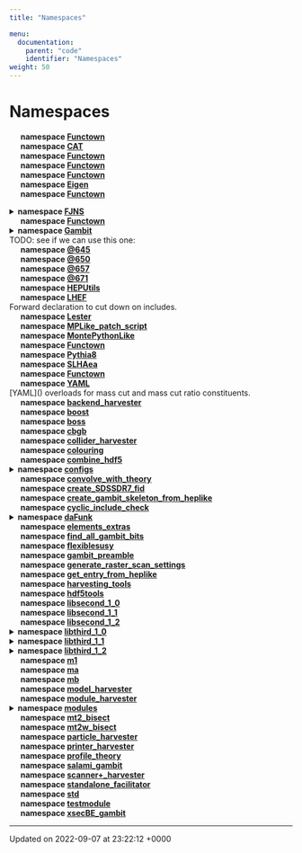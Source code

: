```yaml
---
title: "Namespaces"

menu:
  documentation:
    parent: "code"
    identifier: "Namespaces" 
weight: 50
---
```


# Namespaces

&nbsp;&nbsp;&nbsp;&nbsp;&nbsp;<b>namespace <a href=/documentation/code/namespaces/namespacebackendinibit_1_1functown/>Functown<a></b><br>
&nbsp;&nbsp;&nbsp;&nbsp;&nbsp;<b>namespace <a href=/documentation/code/namespaces/namespacecat/>CAT<a></b><br>
&nbsp;&nbsp;&nbsp;&nbsp;&nbsp;<b>namespace <a href=/documentation/code/namespaces/namespacecolliderbit_1_1functown/>Functown<a></b><br>
&nbsp;&nbsp;&nbsp;&nbsp;&nbsp;<b>namespace <a href=/documentation/code/namespaces/namespacedarkbit_1_1functown/>Functown<a></b><br>
&nbsp;&nbsp;&nbsp;&nbsp;&nbsp;<b>namespace <a href=/documentation/code/namespaces/namespacedecaybit_1_1functown/>Functown<a></b><br>
&nbsp;&nbsp;&nbsp;&nbsp;&nbsp;<b>namespace <a href=/documentation/code/namespaces/namespaceeigen/>Eigen<a></b><br>
&nbsp;&nbsp;&nbsp;&nbsp;&nbsp;<b>namespace <a href=/documentation/code/namespaces/namespaceexamplebit__a_1_1functown/>Functown<a></b><br>
<details><summary><b>namespace <a href=/documentation/code/namespaces/namespacefjns/>FJNS<a></b></summary>
&nbsp;&nbsp;&nbsp;&nbsp;&nbsp;<b>namespace <a href=/documentation/code/namespaces/namespacefjns_1_1pseudojet/>PseudoJet<a></b><br></details>
&nbsp;&nbsp;&nbsp;&nbsp;&nbsp;<b>namespace <a href=/documentation/code/namespaces/namespaceflavbit_1_1functown/>Functown<a></b><br>
<details><summary><b>namespace <a href=/documentation/code/namespaces/namespacegambit/>Gambit<a></b><br>TODO: see if we can use this one: </summary>
&nbsp;&nbsp;&nbsp;&nbsp;&nbsp;<b>namespace <a href=/documentation/code/namespaces/namespacegambit_1_1alterbbn__2__2/>AlterBBN_2_2<a></b><br>
<details><summary><b>namespace <a href=/documentation/code/namespaces/namespacegambit_1_1backends/>Backends<a></b></summary>
&nbsp;&nbsp;&nbsp;&nbsp;&nbsp;<b>namespace <a href=/documentation/code/namespaces/namespacegambit_1_1backends_1_1alterbbn__2__2/>AlterBBN_2_2<a></b><br>
&nbsp;&nbsp;&nbsp;&nbsp;&nbsp;<b>namespace <a href=/documentation/code/namespaces/namespacegambit_1_1backends_1_1heplike__1__2/>HepLike_1_2<a></b><br>
<details><summary><b>namespace <a href=/documentation/code/namespaces/namespacegambit_1_1backends_1_1pythia__8__212/>Pythia_8_212<a></b></summary>
&nbsp;&nbsp;&nbsp;&nbsp;&nbsp;<b>namespace <a href=/documentation/code/namespaces/namespacegambit_1_1backends_1_1pythia__8__212_1_1pythia8/>Pythia8<a></b><br></details>
<details><summary><b>namespace <a href=/documentation/code/namespaces/namespacegambit_1_1backends_1_1gm2calc__1__2__0/>gm2calc_1_2_0<a></b></summary>
&nbsp;&nbsp;&nbsp;&nbsp;&nbsp;<b>namespace <a href=/documentation/code/namespaces/namespacegambit_1_1backends_1_1gm2calc__1__2__0_1_1gm2calc/>gm2calc<a></b><br></details>
<details><summary><b>namespace <a href=/documentation/code/namespaces/namespacegambit_1_1backends_1_1gm2calc__1__3__0/>gm2calc_1_3_0<a></b></summary>
&nbsp;&nbsp;&nbsp;&nbsp;&nbsp;<b>namespace <a href=/documentation/code/namespaces/namespacegambit_1_1backends_1_1gm2calc__1__3__0_1_1gm2calc/>gm2calc<a></b><br></details>
<details><summary><b>namespace <a href=/documentation/code/namespaces/namespacegambit_1_1backends_1_1vevacious__1__0/>vevacious_1_0<a></b></summary>
&nbsp;&nbsp;&nbsp;&nbsp;&nbsp;<b>namespace <a href=/documentation/code/namespaces/namespacegambit_1_1backends_1_1vevacious__1__0_1_1vevaciousplusplus/>VevaciousPlusPlus<a></b><br></details></details>
<details><summary><b>namespace <a href=/documentation/code/namespaces/namespacegambit_1_1colliderbit/>ColliderBit<a></b></summary>
&nbsp;&nbsp;&nbsp;&nbsp;&nbsp;<b>namespace <a href=/documentation/code/namespaces/namespacegambit_1_1colliderbit_1_1atlas/>ATLAS<a></b><br>ATLAS-specific efficiency and smearing functions for super fast detector simulation. <br>
&nbsp;&nbsp;&nbsp;&nbsp;&nbsp;<b>namespace <a href=/documentation/code/namespaces/namespacegambit_1_1colliderbit_1_1cms/>CMS<a></b><br>CMS-specific efficiency and smearing functions for super fast detector simulation. <br>
&nbsp;&nbsp;&nbsp;&nbsp;&nbsp;<b>namespace <a href=/documentation/code/namespaces/namespacegambit_1_1colliderbit_1_1eventconversion/>EventConversion<a></b><br></details>
<details><summary><b>namespace <a href=/documentation/code/namespaces/namespacegambit_1_1cosmobit/>CosmoBit<a></b></summary>
&nbsp;&nbsp;&nbsp;&nbsp;&nbsp;<b>namespace <a href=/documentation/code/namespaces/namespacegambit_1_1cosmobit_1_1cosmobit__utils/>CosmoBit_utils<a></b><br></details>
&nbsp;&nbsp;&nbsp;&nbsp;&nbsp;<b>namespace <a href=/documentation/code/namespaces/namespacegambit_1_1dres/>DRes<a></b><br>
&nbsp;&nbsp;&nbsp;&nbsp;&nbsp;<b>namespace <a href=/documentation/code/namespaces/namespacegambit_1_1darkages/>DarkAges<a></b><br>
<details><summary><b>namespace <a href=/documentation/code/namespaces/namespacegambit_1_1darkbit/>DarkBit<a></b></summary>
&nbsp;&nbsp;&nbsp;&nbsp;&nbsp;<b>namespace <a href=/documentation/code/namespaces/namespacegambit_1_1darkbit_1_1darkbit__utils/>DarkBit_utils<a></b><br>
&nbsp;&nbsp;&nbsp;&nbsp;&nbsp;<b>namespace <a href=/documentation/code/namespaces/namespacegambit_1_1darkbit_1_1decaychain/>DecayChain<a></b><br></details>
<details><summary><b>namespace <a href=/documentation/code/namespaces/namespacegambit_1_1decaybit/>DecayBit<a></b></summary>
&nbsp;&nbsp;&nbsp;&nbsp;&nbsp;<b>namespace <a href=/documentation/code/namespaces/namespacegambit_1_1decaybit_1_1mssm__h/>MSSM_H<a></b><br>
&nbsp;&nbsp;&nbsp;&nbsp;&nbsp;<b>namespace <a href=/documentation/code/namespaces/namespacegambit_1_1decaybit_1_1mssm__z/>MSSM_Z<a></b><br>
&nbsp;&nbsp;&nbsp;&nbsp;&nbsp;<b>namespace <a href=/documentation/code/namespaces/namespacegambit_1_1decaybit_1_1sm__z/>SM_Z<a></b><br></details>
&nbsp;&nbsp;&nbsp;&nbsp;&nbsp;<b>namespace <a href=/documentation/code/namespaces/namespacegambit_1_1diver__1__0__0/>Diver_1_0_0<a></b><br>
&nbsp;&nbsp;&nbsp;&nbsp;&nbsp;<b>namespace <a href=/documentation/code/namespaces/namespacegambit_1_1diver__1__0__2/>Diver_1_0_2<a></b><br>
&nbsp;&nbsp;&nbsp;&nbsp;&nbsp;<b>namespace <a href=/documentation/code/namespaces/namespacegambit_1_1diver__1__0__4/>Diver_1_0_4<a></b><br>
&nbsp;&nbsp;&nbsp;&nbsp;&nbsp;<b>namespace <a href=/documentation/code/namespaces/namespacegambit_1_1examplebit__a/>ExampleBit_A<a></b><br>
&nbsp;&nbsp;&nbsp;&nbsp;&nbsp;<b>namespace <a href=/documentation/code/namespaces/namespacegambit_1_1examplebit__b/>ExampleBit_B<a></b><br>
<details><summary><b>namespace <a href=/documentation/code/namespaces/namespacegambit_1_1flavbit/>FlavBit<a></b></summary>
&nbsp;&nbsp;&nbsp;&nbsp;&nbsp;<b>namespace <a href=/documentation/code/namespaces/namespacegambit_1_1flavbit_1_1boxes/>Boxes<a></b><br>
&nbsp;&nbsp;&nbsp;&nbsp;&nbsp;<b>namespace <a href=/documentation/code/namespaces/namespacegambit_1_1flavbit_1_1formfactors/>FormFactors<a></b><br>
&nbsp;&nbsp;&nbsp;&nbsp;&nbsp;<b>namespace <a href=/documentation/code/namespaces/namespacegambit_1_1flavbit_1_1loopfunctions/>LoopFunctions<a></b><br>
&nbsp;&nbsp;&nbsp;&nbsp;&nbsp;<b>namespace <a href=/documentation/code/namespaces/namespacegambit_1_1flavbit_1_1penguins/>Penguins<a></b><br>
&nbsp;&nbsp;&nbsp;&nbsp;&nbsp;<b>namespace <a href=/documentation/code/namespaces/namespacegambit_1_1flavbit_1_1vertices/>Vertices<a></b><br></details>
&nbsp;&nbsp;&nbsp;&nbsp;&nbsp;<b>namespace <a href=/documentation/code/namespaces/namespacegambit_1_1functorhelp/>FunctorHelp<a></b><br>Definitions of friend functions from above. <br>
&nbsp;&nbsp;&nbsp;&nbsp;&nbsp;<b>namespace <a href=/documentation/code/namespaces/namespacegambit_1_1gmpi/>GMPI<a></b><br>Forward declare MPI class. <br>
&nbsp;&nbsp;&nbsp;&nbsp;&nbsp;<b>namespace <a href=/documentation/code/namespaces/namespacegambit_1_1great/>GreAT<a></b><br>
<details><summary><b>namespace <a href=/documentation/code/namespaces/namespacegambit_1_1iniparser/>IniParser<a></b></summary>
&nbsp;&nbsp;&nbsp;&nbsp;&nbsp;<b>namespace <a href=/documentation/code/namespaces/namespacegambit_1_1iniparser_1_1types/>Types<a></b><br></details>
&nbsp;&nbsp;&nbsp;&nbsp;&nbsp;<b>namespace <a href=/documentation/code/namespaces/namespacegambit_1_1logtags/>LogTags<a></b><br>
&nbsp;&nbsp;&nbsp;&nbsp;&nbsp;<b>namespace <a href=/documentation/code/namespaces/namespacegambit_1_1logging/>Logging<a></b><br>Forward declare minimial logging components needed to use logger. <br>
&nbsp;&nbsp;&nbsp;&nbsp;&nbsp;<b>namespace <a href=/documentation/code/namespaces/namespacegambit_1_1micromegas/>MicrOmegas<a></b><br>
<details><summary><b>namespace <a href=/documentation/code/namespaces/namespacegambit_1_1models/>Models<a></b><br>Forward declaration of [Models::ModelFunctorClaw]() class for use in constructors. </summary>
&nbsp;&nbsp;&nbsp;&nbsp;&nbsp;<b>namespace <a href=/documentation/code/namespaces/namespacegambit_1_1models_1_1parent/>PARENT<a></b><br></details>
&nbsp;&nbsp;&nbsp;&nbsp;&nbsp;<b>namespace <a href=/documentation/code/namespaces/namespacegambit_1_1multinest/>MultiNest<a></b><br>
&nbsp;&nbsp;&nbsp;&nbsp;&nbsp;<b>namespace <a href=/documentation/code/namespaces/namespacegambit_1_1neutrinobit/>NeutrinoBit<a></b><br>
&nbsp;&nbsp;&nbsp;&nbsp;&nbsp;<b>namespace <a href=/documentation/code/namespaces/namespacegambit_1_1nodeutility/>NodeUtility<a></b><br>
&nbsp;&nbsp;&nbsp;&nbsp;&nbsp;<b>namespace <a href=/documentation/code/namespaces/namespacegambit_1_1objectivesbit/>ObjectivesBit<a></b><br>
&nbsp;&nbsp;&nbsp;&nbsp;&nbsp;<b>namespace <a href=/documentation/code/namespaces/namespacegambit_1_1par/>Par<a></b><br>List of parameter types used to classify spectrum contents. <br>
&nbsp;&nbsp;&nbsp;&nbsp;&nbsp;<b>namespace <a href=/documentation/code/namespaces/namespacegambit_1_1polychord/>PolyChord<a></b><br>
&nbsp;&nbsp;&nbsp;&nbsp;&nbsp;<b>namespace <a href=/documentation/code/namespaces/namespacegambit_1_1postprocessor/>PostProcessor<a></b><br>
&nbsp;&nbsp;&nbsp;&nbsp;&nbsp;<b>namespace <a href=/documentation/code/namespaces/namespacegambit_1_1precisionbit/>PrecisionBit<a></b><br>
<details><summary><b>namespace <a href=/documentation/code/namespaces/namespacegambit_1_1printers/>Printers<a></b><br>Forward declaration. </summary>
&nbsp;&nbsp;&nbsp;&nbsp;&nbsp;<b>namespace <a href=/documentation/code/namespaces/namespacegambit_1_1printers_1_1hdf5/>HDF5<a></b><br></details>
&nbsp;&nbsp;&nbsp;&nbsp;&nbsp;<b>namespace <a href=/documentation/code/namespaces/namespacegambit_1_1priors/>Priors<a></b><br>
<details><summary><b>namespace <a href=/documentation/code/namespaces/namespacegambit_1_1scanner/>Scanner<a></b></summary>
&nbsp;&nbsp;&nbsp;&nbsp;&nbsp;<b>namespace <a href=/documentation/code/namespaces/namespacegambit_1_1scanner_1_1errors/>Errors<a></b><br>
&nbsp;&nbsp;&nbsp;&nbsp;&nbsp;<b>namespace <a href=/documentation/code/namespaces/namespacegambit_1_1scanner_1_1plugins/>Plugins<a></b><br></details>
&nbsp;&nbsp;&nbsp;&nbsp;&nbsp;<b>namespace <a href=/documentation/code/namespaces/namespacegambit_1_1specbit/>SpecBit<a></b><br>
&nbsp;&nbsp;&nbsp;&nbsp;&nbsp;<b>namespace <a href=/documentation/code/namespaces/namespacegambit_1_1spectrumcontents/>SpectrumContents<a></b><br>
&nbsp;&nbsp;&nbsp;&nbsp;&nbsp;<b>namespace <a href=/documentation/code/namespaces/namespacegambit_1_1stats/>Stats<a></b><br>
&nbsp;&nbsp;&nbsp;&nbsp;&nbsp;<b>namespace <a href=/documentation/code/namespaces/namespacegambit_1_1utils/>Utils<a></b><br>
&nbsp;&nbsp;&nbsp;&nbsp;&nbsp;<b>namespace <a href=/documentation/code/namespaces/namespacegambit_1_1slhahelp/>slhahelp<a></b><br></details>
&nbsp;&nbsp;&nbsp;&nbsp;&nbsp;<b>namespace <a href=/documentation/code/namespaces/namespacegambit_1_1cosmobit_1_1_0d645/>@645<a></b><br>
&nbsp;&nbsp;&nbsp;&nbsp;&nbsp;<b>namespace <a href=/documentation/code/namespaces/namespacegambit_1_1cosmobit_1_1_0d650/>@650<a></b><br>
&nbsp;&nbsp;&nbsp;&nbsp;&nbsp;<b>namespace <a href=/documentation/code/namespaces/namespacegambit_1_1cosmobit_1_1_0d657/>@657<a></b><br>
&nbsp;&nbsp;&nbsp;&nbsp;&nbsp;<b>namespace <a href=/documentation/code/namespaces/namespacegambit_1_1darkbit_1_1_0d671/>@671<a></b><br>
&nbsp;&nbsp;&nbsp;&nbsp;&nbsp;<b>namespace <a href=/documentation/code/namespaces/namespaceheputils/>HEPUtils<a></b><br>
&nbsp;&nbsp;&nbsp;&nbsp;&nbsp;<b>namespace <a href=/documentation/code/namespaces/namespacelhef/>LHEF<a></b><br>Forward declaration to cut down on includes. <br>
&nbsp;&nbsp;&nbsp;&nbsp;&nbsp;<b>namespace <a href=/documentation/code/namespaces/namespacelester/>Lester<a></b><br>
&nbsp;&nbsp;&nbsp;&nbsp;&nbsp;<b>namespace <a href=/documentation/code/namespaces/namespacemplike__patch__script/>MPLike_patch_script<a></b><br>
&nbsp;&nbsp;&nbsp;&nbsp;&nbsp;<b>namespace <a href=/documentation/code/namespaces/namespacemontepythonlike/>MontePythonLike<a></b><br>
&nbsp;&nbsp;&nbsp;&nbsp;&nbsp;<b>namespace <a href=/documentation/code/namespaces/namespaceprecisionbit_1_1functown/>Functown<a></b><br>
&nbsp;&nbsp;&nbsp;&nbsp;&nbsp;<b>namespace <a href=/documentation/code/namespaces/namespacepythia8/>Pythia8<a></b><br>
&nbsp;&nbsp;&nbsp;&nbsp;&nbsp;<b>namespace <a href=/documentation/code/namespaces/namespaceslhaea/>SLHAea<a></b><br>
&nbsp;&nbsp;&nbsp;&nbsp;&nbsp;<b>namespace <a href=/documentation/code/namespaces/namespacespecbit_1_1functown/>Functown<a></b><br>
&nbsp;&nbsp;&nbsp;&nbsp;&nbsp;<b>namespace <a href=/documentation/code/namespaces/namespaceyaml/>YAML<a></b><br>[YAML]() overloads for mass cut and mass cut ratio constituents. <br>
&nbsp;&nbsp;&nbsp;&nbsp;&nbsp;<b>namespace <a href=/documentation/code/namespaces/namespacebackend__harvester/>backend_harvester<a></b><br>
&nbsp;&nbsp;&nbsp;&nbsp;&nbsp;<b>namespace <a href=/documentation/code/namespaces/namespaceboost/>boost<a></b><br>
&nbsp;&nbsp;&nbsp;&nbsp;&nbsp;<b>namespace <a href=/documentation/code/namespaces/namespaceboss/>boss<a></b><br>
&nbsp;&nbsp;&nbsp;&nbsp;&nbsp;<b>namespace <a href=/documentation/code/namespaces/namespacecbgb/>cbgb<a></b><br>
&nbsp;&nbsp;&nbsp;&nbsp;&nbsp;<b>namespace <a href=/documentation/code/namespaces/namespacecollider__harvester/>collider_harvester<a></b><br>
&nbsp;&nbsp;&nbsp;&nbsp;&nbsp;<b>namespace <a href=/documentation/code/namespaces/namespacecolouring/>colouring<a></b><br>
&nbsp;&nbsp;&nbsp;&nbsp;&nbsp;<b>namespace <a href=/documentation/code/namespaces/namespacecombine__hdf5/>combine_hdf5<a></b><br>
<details><summary><b>namespace <a href=/documentation/code/namespaces/namespaceconfigs/>configs<a></b></summary>
&nbsp;&nbsp;&nbsp;&nbsp;&nbsp;<b>namespace <a href=/documentation/code/namespaces/namespaceconfigs_1_1example/>example<a></b><br>
&nbsp;&nbsp;&nbsp;&nbsp;&nbsp;<b>namespace <a href=/documentation/code/namespaces/namespaceconfigs_1_1example__1__234/>example_1_234<a></b><br>
&nbsp;&nbsp;&nbsp;&nbsp;&nbsp;<b>namespace <a href=/documentation/code/namespaces/namespaceconfigs_1_1gm2calc__1__2__0/>gm2calc_1_2_0<a></b><br>
&nbsp;&nbsp;&nbsp;&nbsp;&nbsp;<b>namespace <a href=/documentation/code/namespaces/namespaceconfigs_1_1gm2calc__1__3__0/>gm2calc_1_3_0<a></b><br>
&nbsp;&nbsp;&nbsp;&nbsp;&nbsp;<b>namespace <a href=/documentation/code/namespaces/namespaceconfigs_1_1heplike__1__2/>heplike_1_2<a></b><br>
&nbsp;&nbsp;&nbsp;&nbsp;&nbsp;<b>namespace <a href=/documentation/code/namespaces/namespaceconfigs_1_1pythia__8__212/>pythia_8_212<a></b><br>
&nbsp;&nbsp;&nbsp;&nbsp;&nbsp;<b>namespace <a href=/documentation/code/namespaces/namespaceconfigs_1_1pythia__8__212__nohepmc/>pythia_8_212_nohepmc<a></b><br>
&nbsp;&nbsp;&nbsp;&nbsp;&nbsp;<b>namespace <a href=/documentation/code/namespaces/namespaceconfigs_1_1vevacious__1__0/>vevacious_1_0<a></b><br></details>
&nbsp;&nbsp;&nbsp;&nbsp;&nbsp;<b>namespace <a href=/documentation/code/namespaces/namespaceconvolve__with__theory/>convolve_with_theory<a></b><br>
&nbsp;&nbsp;&nbsp;&nbsp;&nbsp;<b>namespace <a href=/documentation/code/namespaces/namespacecreate__sdssdr7__fid/>create_SDSSDR7_fid<a></b><br>
&nbsp;&nbsp;&nbsp;&nbsp;&nbsp;<b>namespace <a href=/documentation/code/namespaces/namespacecreate__gambit__skeleton__from__heplike/>create_gambit_skeleton_from_heplike<a></b><br>
&nbsp;&nbsp;&nbsp;&nbsp;&nbsp;<b>namespace <a href=/documentation/code/namespaces/namespacecyclic__include__check/>cyclic_include_check<a></b><br>
<details><summary><b>namespace <a href=/documentation/code/namespaces/namespacedafunk/>daFunk<a></b></summary>
&nbsp;&nbsp;&nbsp;&nbsp;&nbsp;<b>namespace <a href=/documentation/code/namespaces/namespacedafunk_1_1detail/>detail<a></b><br></details>
&nbsp;&nbsp;&nbsp;&nbsp;&nbsp;<b>namespace <a href=/documentation/code/namespaces/namespaceelements__extras/>elements_extras<a></b><br>
&nbsp;&nbsp;&nbsp;&nbsp;&nbsp;<b>namespace <a href=/documentation/code/namespaces/namespacefind__all__gambit__bits/>find_all_gambit_bits<a></b><br>
&nbsp;&nbsp;&nbsp;&nbsp;&nbsp;<b>namespace <a href=/documentation/code/namespaces/namespaceflexiblesusy/>flexiblesusy<a></b><br>
&nbsp;&nbsp;&nbsp;&nbsp;&nbsp;<b>namespace <a href=/documentation/code/namespaces/namespacegambit__preamble/>gambit_preamble<a></b><br>
&nbsp;&nbsp;&nbsp;&nbsp;&nbsp;<b>namespace <a href=/documentation/code/namespaces/namespacegenerate__raster__scan__settings/>generate_raster_scan_settings<a></b><br>
&nbsp;&nbsp;&nbsp;&nbsp;&nbsp;<b>namespace <a href=/documentation/code/namespaces/namespaceget__entry__from__heplike/>get_entry_from_heplike<a></b><br>
&nbsp;&nbsp;&nbsp;&nbsp;&nbsp;<b>namespace <a href=/documentation/code/namespaces/namespaceharvesting__tools/>harvesting_tools<a></b><br>
&nbsp;&nbsp;&nbsp;&nbsp;&nbsp;<b>namespace <a href=/documentation/code/namespaces/namespacehdf5tools/>hdf5tools<a></b><br>
&nbsp;&nbsp;&nbsp;&nbsp;&nbsp;<b>namespace <a href=/documentation/code/namespaces/namespacelibsecond__1__0/>libsecond_1_0<a></b><br>
&nbsp;&nbsp;&nbsp;&nbsp;&nbsp;<b>namespace <a href=/documentation/code/namespaces/namespacelibsecond__1__1/>libsecond_1_1<a></b><br>
&nbsp;&nbsp;&nbsp;&nbsp;&nbsp;<b>namespace <a href=/documentation/code/namespaces/namespacelibsecond__1__2/>libsecond_1_2<a></b><br>
<details><summary><b>namespace <a href=/documentation/code/namespaces/namespacelibthird__1__0/>libthird_1_0<a></b></summary>
&nbsp;&nbsp;&nbsp;&nbsp;&nbsp;<b>namespace <a href=/documentation/code/namespaces/namespacelibthird__1__0_1_1main/>main<a></b><br>
&nbsp;&nbsp;&nbsp;&nbsp;&nbsp;<b>namespace <a href=/documentation/code/namespaces/namespacelibthird__1__0_1_1sub__module/>sub_module<a></b><br></details>
<details><summary><b>namespace <a href=/documentation/code/namespaces/namespacelibthird__1__1/>libthird_1_1<a></b></summary>
&nbsp;&nbsp;&nbsp;&nbsp;&nbsp;<b>namespace <a href=/documentation/code/namespaces/namespacelibthird__1__1_1_1main/>main<a></b><br>
&nbsp;&nbsp;&nbsp;&nbsp;&nbsp;<b>namespace <a href=/documentation/code/namespaces/namespacelibthird__1__1_1_1sub__module/>sub_module<a></b><br></details>
<details><summary><b>namespace <a href=/documentation/code/namespaces/namespacelibthird__1__2/>libthird_1_2<a></b></summary>
&nbsp;&nbsp;&nbsp;&nbsp;&nbsp;<b>namespace <a href=/documentation/code/namespaces/namespacelibthird__1__2_1_1main/>main<a></b><br>
&nbsp;&nbsp;&nbsp;&nbsp;&nbsp;<b>namespace <a href=/documentation/code/namespaces/namespacelibthird__1__2_1_1sub__module/>sub_module<a></b><br></details>
&nbsp;&nbsp;&nbsp;&nbsp;&nbsp;<b>namespace <a href=/documentation/code/namespaces/namespacem1/>m1<a></b><br>
&nbsp;&nbsp;&nbsp;&nbsp;&nbsp;<b>namespace <a href=/documentation/code/namespaces/namespacema/>ma<a></b><br>
&nbsp;&nbsp;&nbsp;&nbsp;&nbsp;<b>namespace <a href=/documentation/code/namespaces/namespacemb/>mb<a></b><br>
&nbsp;&nbsp;&nbsp;&nbsp;&nbsp;<b>namespace <a href=/documentation/code/namespaces/namespacemodel__harvester/>model_harvester<a></b><br>
&nbsp;&nbsp;&nbsp;&nbsp;&nbsp;<b>namespace <a href=/documentation/code/namespaces/namespacemodule__harvester/>module_harvester<a></b><br>
<details><summary><b>namespace <a href=/documentation/code/namespaces/namespacemodules/>modules<a></b></summary>
&nbsp;&nbsp;&nbsp;&nbsp;&nbsp;<b>namespace <a href=/documentation/code/namespaces/namespacemodules_1_1active__cfg/>active_cfg<a></b><br>
&nbsp;&nbsp;&nbsp;&nbsp;&nbsp;<b>namespace <a href=/documentation/code/namespaces/namespacemodules_1_1classparse/>classparse<a></b><br>
&nbsp;&nbsp;&nbsp;&nbsp;&nbsp;<b>namespace <a href=/documentation/code/namespaces/namespacemodules_1_1classutils/>classutils<a></b><br>
&nbsp;&nbsp;&nbsp;&nbsp;&nbsp;<b>namespace <a href=/documentation/code/namespaces/namespacemodules_1_1exceptions/>exceptions<a></b><br>
&nbsp;&nbsp;&nbsp;&nbsp;&nbsp;<b>namespace <a href=/documentation/code/namespaces/namespacemodules_1_1filehandling/>filehandling<a></b><br>
&nbsp;&nbsp;&nbsp;&nbsp;&nbsp;<b>namespace <a href=/documentation/code/namespaces/namespacemodules_1_1funcparse/>funcparse<a></b><br>
&nbsp;&nbsp;&nbsp;&nbsp;&nbsp;<b>namespace <a href=/documentation/code/namespaces/namespacemodules_1_1funcutils/>funcutils<a></b><br>
&nbsp;&nbsp;&nbsp;&nbsp;&nbsp;<b>namespace <a href=/documentation/code/namespaces/namespacemodules_1_1gb/>gb<a></b><br>
&nbsp;&nbsp;&nbsp;&nbsp;&nbsp;<b>namespace <a href=/documentation/code/namespaces/namespacemodules_1_1infomsg/>infomsg<a></b><br>
&nbsp;&nbsp;&nbsp;&nbsp;&nbsp;<b>namespace <a href=/documentation/code/namespaces/namespacemodules_1_1utils/>utils<a></b><br></details>
&nbsp;&nbsp;&nbsp;&nbsp;&nbsp;<b>namespace <a href=/documentation/code/namespaces/namespacemt2__bisect/>mt2_bisect<a></b><br>
&nbsp;&nbsp;&nbsp;&nbsp;&nbsp;<b>namespace <a href=/documentation/code/namespaces/namespacemt2w__bisect/>mt2w_bisect<a></b><br>
&nbsp;&nbsp;&nbsp;&nbsp;&nbsp;<b>namespace <a href=/documentation/code/namespaces/namespaceparticle__harvester/>particle_harvester<a></b><br>
&nbsp;&nbsp;&nbsp;&nbsp;&nbsp;<b>namespace <a href=/documentation/code/namespaces/namespaceprinter__harvester/>printer_harvester<a></b><br>
&nbsp;&nbsp;&nbsp;&nbsp;&nbsp;<b>namespace <a href=/documentation/code/namespaces/namespaceprofile__theory/>profile_theory<a></b><br>
&nbsp;&nbsp;&nbsp;&nbsp;&nbsp;<b>namespace <a href=/documentation/code/namespaces/namespacesalami__gambit/>salami_gambit<a></b><br>
&nbsp;&nbsp;&nbsp;&nbsp;&nbsp;<b>namespace <a href=/documentation/code/namespaces/namespacescanner_09__harvester/>scanner+_harvester<a></b><br>
&nbsp;&nbsp;&nbsp;&nbsp;&nbsp;<b>namespace <a href=/documentation/code/namespaces/namespacestandalone__facilitator/>standalone_facilitator<a></b><br>
&nbsp;&nbsp;&nbsp;&nbsp;&nbsp;<b>namespace <a href=/documentation/code/namespaces/namespacestd/>std<a></b><br>
&nbsp;&nbsp;&nbsp;&nbsp;&nbsp;<b>namespace <a href=/documentation/code/namespaces/namespacetestmodule/>testmodule<a></b><br>
&nbsp;&nbsp;&nbsp;&nbsp;&nbsp;<b>namespace <a href=/documentation/code/namespaces/namespacexsecbe__gambit/>xsecBE_gambit<a></b><br>



-------------------------------

Updated on 2022-09-07 at 23:22:12 +0000
